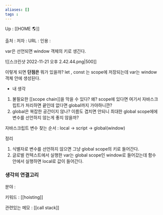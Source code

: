 ```yaml
---
aliases: []
tags : 
---
```

Up : [[HOME 🌎]]

출처 :
저자 :
URL : 
인용 : 


var은 선언되면 window 객체의 키로 생긴다.

![[스크린샷 2022-11-21 오후 2.42.44.png|500]]

이렇게 되면 **단점은** 뭐가 있을까? 
let , const 는 scope에 저장되는데  var는 window 객체 안에 생성된다.

- 내 생각
1. 불필요한 [[scope chain]]을 막을 수 있다? 
	왜? scope에 있다면 여기서 자바스크립트가 처리하면 끝인데 없다면 global까지 가야하니깐? 
2. global은 복잡한 공간이지 않나? 이름도 겹치면 안되니 최대한 global scope에에 변수를 선언하지 않는게 좋지 않을까? 



자바스크립트 변수 찾는 순서 : local -> script -> global(window)





정리 
1. 식별자로 변수를 선언하지 않으면 그냥 global scope의 키로 들어간다. 
2. 글로벌 컨텍스트에서 실행한 var는 global scope인 window로 들어갔는데 함수 안에서 실행하면 local로 값이 들어간다.  


### 생각의 연결고리
분야 :   

키워드 : [[hoisting]]

관련있는 메모 : [[call stack]]


